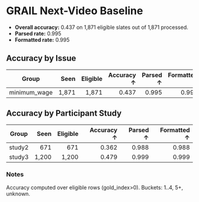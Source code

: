 # GRAIL Next-Video Baseline

- **Overall accuracy:** 0.437 on 1,871 eligible slates out of 1,871 processed.
- **Parsed rate:** 0.995
- **Formatted rate:** 0.995

## Accuracy by Issue

| Group | Seen | Eligible | Accuracy ↑ | Parsed ↑ | Formatted ↑ |
| --- | ---: | ---: | ---: | ---: | ---: |
| minimum_wage | 1,871 | 1,871 | 0.437 | 0.995 | 0.995 |

## Accuracy by Participant Study

| Group | Seen | Eligible | Accuracy ↑ | Parsed ↑ | Formatted ↑ |
| --- | ---: | ---: | ---: | ---: | ---: |
| study2 | 671 | 671 | 0.362 | 0.988 | 0.988 |
| study3 | 1,200 | 1,200 | 0.479 | 0.999 | 0.999 |

### Notes

Accuracy computed over eligible rows (gold_index>0). Buckets: 1..4, 5+, unknown.

